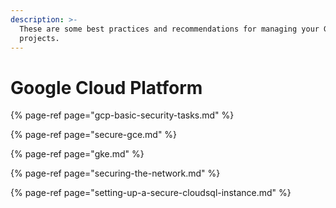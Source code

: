 ```yaml
---
description: >-
  These are some best practices and recommendations for managing your GCP
  projects.
---
```


# Google Cloud Platform

{% page-ref page="gcp-basic-security-tasks.md" %}

{% page-ref page="secure-gce.md" %}

{% page-ref page="gke.md" %}

{% page-ref page="securing-the-network.md" %}

{% page-ref page="setting-up-a-secure-cloudsql-instance.md" %}



